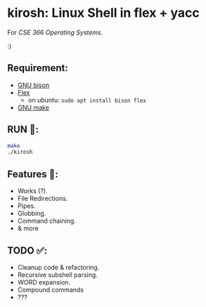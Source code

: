 # kirosh: Linux Shell in flex + yacc

For _CSE 366 Operating Systems_.

:)

## Requirement:
- [GNU bison](https://www.gnu.org/software/bison/manual/)
- [Flex](https://github.com/westes/flex)
  * on ubuntu: `sudo apt install bison flex`
- [GNU make](https://www.gnu.org/software/make/)

## RUN 🏃:
```sh
make
./kirosh
```

## Features 🚀:

- Works (?).
- File Redirections.
- Pipes.
- Globbing.
- Command chaining.
- & more

## TODO ✅:

- Cleanup code & refactoring.
- Recursive subshell parsing.
- WORD expansion.
- Compound commands
- ???
